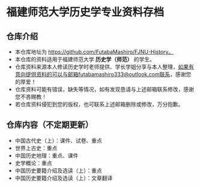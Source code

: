 # 福建师范大学历史学专业资料存档


## 仓库介绍
- 本仓库地址为 https://github.com/FutabaMashiro/FJNU-History。
- 本仓库的资料适用于福建师范大学 **历史学（师范）** 的学生。
- 仓库资料来源本人修读历史学时老师提供、学长学姐分享与本人整理，如果有意向提供资料的可以与邮箱futabamashiro333@outlook.com联系，感谢您的厚爱！
- 仓库资料可能有错误，缺失等情况，如有发现恳请与上述邮箱联系修改，感谢您不吝赐教！
- 若仓库资料侵犯到您的版权，也可联系上述邮箱删除或修改，万分抱歉。

## 仓库内容（不定期更新）
- 中国古代史（上）：课件、试卷、重点
- 世界上古史：重点
- 中国历史地理：重点、课件
- 史学概论：重点
- 中国历史要籍介绍及选读（上）：重点
- 中国历史要籍介绍及选读（上）：文章翻译
